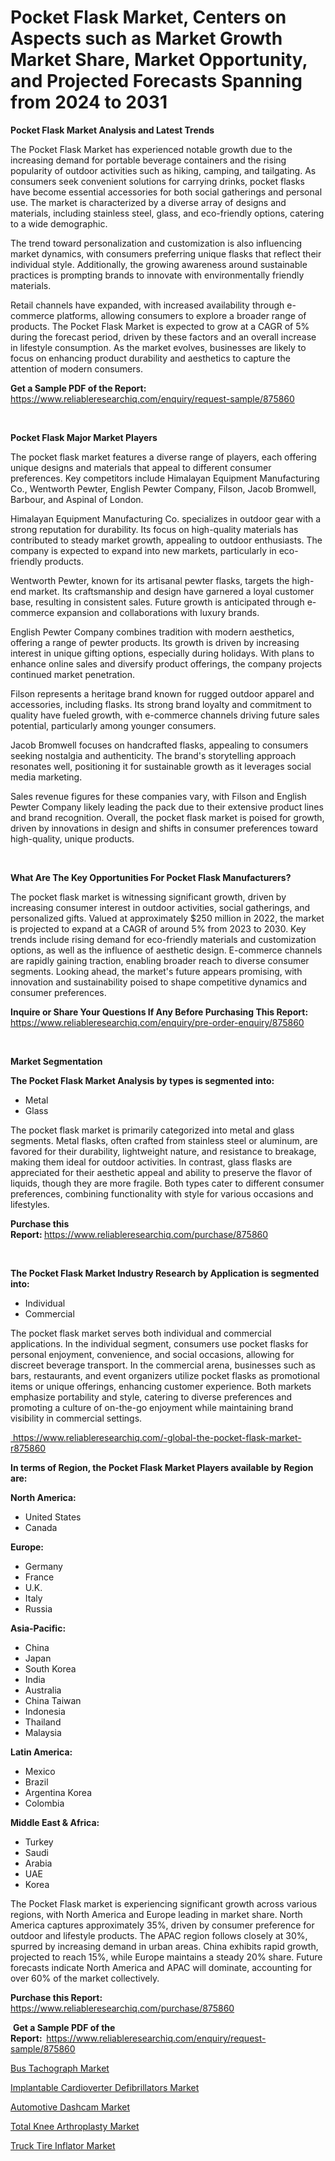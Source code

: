 <p><h1>Pocket Flask Market, Centers on Aspects such as Market Growth Market Share, Market Opportunity, and Projected Forecasts Spanning from 2024 to 2031</h1></p><p><strong>Pocket Flask Market Analysis and Latest Trends</strong></p>
<p><p>The Pocket Flask Market has experienced notable growth due to the increasing demand for portable beverage containers and the rising popularity of outdoor activities such as hiking, camping, and tailgating. As consumers seek convenient solutions for carrying drinks, pocket flasks have become essential accessories for both social gatherings and personal use. The market is characterized by a diverse array of designs and materials, including stainless steel, glass, and eco-friendly options, catering to a wide demographic. </p><p>The trend toward personalization and customization is also influencing market dynamics, with consumers preferring unique flasks that reflect their individual style. Additionally, the growing awareness around sustainable practices is prompting brands to innovate with environmentally friendly materials. </p><p>Retail channels have expanded, with increased availability through e-commerce platforms, allowing consumers to explore a broader range of products. The Pocket Flask Market is expected to grow at a CAGR of 5% during the forecast period, driven by these factors and an overall increase in lifestyle consumption. As the market evolves, businesses are likely to focus on enhancing product durability and aesthetics to capture the attention of modern consumers.</p></p>
<p><strong>Get a Sample PDF of the Report:&nbsp;</strong> <a href="https://www.reliableresearchiq.com/enquiry/request-sample/875860">https://www.reliableresearchiq.com/enquiry/request-sample/875860</a></p>
<p>&nbsp;</p>
<p><strong>Pocket Flask Major Market Players</strong></p>
<p><p>The pocket flask market features a diverse range of players, each offering unique designs and materials that appeal to different consumer preferences. Key competitors include Himalayan Equipment Manufacturing Co., Wentworth Pewter, English Pewter Company, Filson, Jacob Bromwell, Barbour, and Aspinal of London.</p><p>Himalayan Equipment Manufacturing Co. specializes in outdoor gear with a strong reputation for durability. Its focus on high-quality materials has contributed to steady market growth, appealing to outdoor enthusiasts. The company is expected to expand into new markets, particularly in eco-friendly products. </p><p>Wentworth Pewter, known for its artisanal pewter flasks, targets the high-end market. Its craftsmanship and design have garnered a loyal customer base, resulting in consistent sales. Future growth is anticipated through e-commerce expansion and collaborations with luxury brands.</p><p>English Pewter Company combines tradition with modern aesthetics, offering a range of pewter products. Its growth is driven by increasing interest in unique gifting options, especially during holidays. With plans to enhance online sales and diversify product offerings, the company projects continued market penetration.</p><p>Filson represents a heritage brand known for rugged outdoor apparel and accessories, including flasks. Its strong brand loyalty and commitment to quality have fueled growth, with e-commerce channels driving future sales potential, particularly among younger consumers.</p><p>Jacob Bromwell focuses on handcrafted flasks, appealing to consumers seeking nostalgia and authenticity. The brand's storytelling approach resonates well, positioning it for sustainable growth as it leverages social media marketing.</p><p>Sales revenue figures for these companies vary, with Filson and English Pewter Company likely leading the pack due to their extensive product lines and brand recognition. Overall, the pocket flask market is poised for growth, driven by innovations in design and shifts in consumer preferences toward high-quality, unique products.</p></p>
<p>&nbsp;</p>
<p><strong>What Are The Key Opportunities For Pocket Flask Manufacturers?</strong></p>
<p><p>The pocket flask market is witnessing significant growth, driven by increasing consumer interest in outdoor activities, social gatherings, and personalized gifts. Valued at approximately $250 million in 2022, the market is projected to expand at a CAGR of around 5% from 2023 to 2030. Key trends include rising demand for eco-friendly materials and customization options, as well as the influence of aesthetic design. E-commerce channels are rapidly gaining traction, enabling broader reach to diverse consumer segments. Looking ahead, the market's future appears promising, with innovation and sustainability poised to shape competitive dynamics and consumer preferences.</p></p>
<p><strong>Inquire or Share Your Questions If Any Before Purchasing This Report:</strong> <a href="https://www.reliableresearchiq.com/enquiry/pre-order-enquiry/875860">https://www.reliableresearchiq.com/enquiry/pre-order-enquiry/875860</a></p>
<p>&nbsp;</p>
<p><strong>Market Segmentation</strong></p>
<p><strong>The Pocket Flask Market Analysis by types is segmented into:</strong></p>
<p><ul><li>Metal</li><li>Glass</li></ul></p>
<p><p>The pocket flask market is primarily categorized into metal and glass segments. Metal flasks, often crafted from stainless steel or aluminum, are favored for their durability, lightweight nature, and resistance to breakage, making them ideal for outdoor activities. In contrast, glass flasks are appreciated for their aesthetic appeal and ability to preserve the flavor of liquids, though they are more fragile. Both types cater to different consumer preferences, combining functionality with style for various occasions and lifestyles.</p></p>
<p><strong>Purchase this Report:&nbsp;</strong><a href="https://www.reliableresearchiq.com/purchase/875860">https://www.reliableresearchiq.com/purchase/875860</a></p>
<p>&nbsp;</p>
<p><strong>The Pocket Flask Market Industry Research by Application is segmented into:</strong></p>
<p><ul><li>Individual</li><li>Commercial</li></ul></p>
<p><p>The pocket flask market serves both individual and commercial applications. In the individual segment, consumers use pocket flasks for personal enjoyment, convenience, and social occasions, allowing for discreet beverage transport. In the commercial arena, businesses such as bars, restaurants, and event organizers utilize pocket flasks as promotional items or unique offerings, enhancing customer experience. Both markets emphasize portability and style, catering to diverse preferences and promoting a culture of on-the-go enjoyment while maintaining brand visibility in commercial settings.</p></p>
<p><a href="https://www.reliableresearchiq.com/-global-the-pocket-flask-market-r875860">&nbsp;https://www.reliableresearchiq.com/-global-the-pocket-flask-market-r875860</a></p>
<p><strong>In terms of Region, the Pocket Flask Market Players available by Region are:</strong></p>
<p>
    <p> <strong> North America: </strong>
        <ul>
            <li>United States</li>
            <li>Canada</li>
        </ul>
        </p> 
    <p> <strong> Europe: </strong>
        <ul>
            <li>Germany</li>
            <li>France</li>
            <li>U.K.</li>
            <li>Italy</li>
            <li>Russia</li>
        </ul>
        </p> 
    <p> <strong> Asia-Pacific: </strong>
        <ul>
            <li>China</li>
            <li>Japan</li>
            <li>South Korea</li>
            <li>India</li>
            <li>Australia</li>
            <li>China Taiwan</li>
            <li>Indonesia</li>
            <li>Thailand</li>
            <li>Malaysia</li>
        </ul>
        </p> 
    <p> <strong> Latin America: </strong>
        <ul>
            <li>Mexico</li>
            <li>Brazil</li>
            <li>Argentina Korea</li>
            <li>Colombia</li>
        </ul>
        </p> 
    <p> <strong> Middle East & Africa: </strong>
        <ul>
            <li>Turkey</li>
            <li>Saudi</li>
            <li>Arabia</li>
            <li>UAE</li>
            <li>Korea</li>
        </ul>
    </p>
    </p>
<p><p>The Pocket Flask market is experiencing significant growth across various regions, with North America and Europe leading in market share. North America captures approximately 35%, driven by consumer preference for outdoor and lifestyle products. The APAC region follows closely at 30%, spurred by increasing demand in urban areas. China exhibits rapid growth, projected to reach 15%, while Europe maintains a steady 20% share. Future forecasts indicate North America and APAC will dominate, accounting for over 60% of the market collectively.</p></p>
<p><strong>Purchase this Report: </strong><a href="https://www.reliableresearchiq.com/purchase/875860">https://www.reliableresearchiq.com/purchase/875860</a></p>
<p>&nbsp;<strong>Get a Sample PDF of the Report:&nbsp;&nbsp;</strong><a href="https://www.reliableresearchiq.com/enquiry/request-sample/875860">https://www.reliableresearchiq.com/enquiry/request-sample/875860</a></p>
<p><strong></strong></p>
<p><p><a href="https://www.linkedin.com/pulse/global-bus-tachograph-market-size-share-analysis-product-bhckf?trackingId=njnsTrJgRHGoIL8nURh6Zw%3D%3D">Bus Tachograph Market</a></p><p><a href="https://www.linkedin.com/pulse/implantable-cardioverter-defibrillators-market-indicators-5xite?trackingId=w3wPBlXgT3mB2kFMmTia9g%3D%3D">Implantable Cardioverter Defibrillators Market</a></p><p><a href="https://www.linkedin.com/pulse/global-automotive-dashcam-industry-analysis-share-5jspf?trackingId=GRe1mX83Tp2eCItiTW5cUQ%3D%3D">Automotive Dashcam Market</a></p><p><a href="https://www.linkedin.com/pulse/total-knee-arthroplasty-market-indicators-size-regional-breakdown-ki7qc?trackingId=2KTIEq7CQt23awWSRDvk2w%3D%3D">Total Knee Arthroplasty Market</a></p><p><a href="https://www.linkedin.com/pulse/truck-tire-inflator-market-forecasts-trends-impact-analysis-yxodf?trackingId=%2BNgSrBIiSQyboWb%2BWQek0w%3D%3D">Truck Tire Inflator Market</a></p></p>